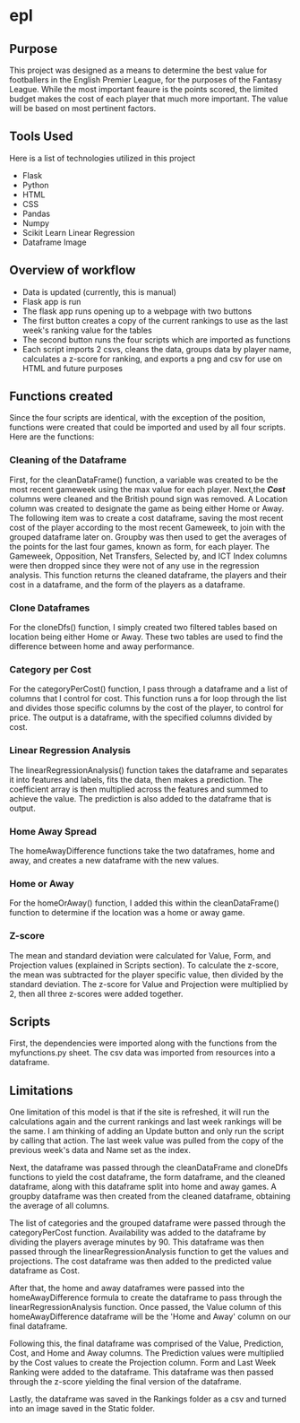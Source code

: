 # epl

## Purpose

This project was designed as a means to determine the best value
for footballers in the English Premier League, for the purposes of the Fantasy
League. While the most important feaure is the points scored, the limited
budget makes the cost of each player that much more important. The value will
be based on most pertinent factors.

## Tools Used

Here is a list of technologies utilized in this project
* Flask
* Python
* HTML
* CSS
* Pandas
* Numpy
* Scikit Learn Linear Regression
* Dataframe Image

## Overview of workflow

* Data is updated (currently, this is manual)
* Flask app is run
* The flask app runs opening up to a webpage with two buttons
* The first button creates a copy of the current rankings to use as the last week's ranking value for the tables
* The second button runs the four scripts which are imported as functions
* Each script imports 2 csvs, cleans the data, groups data by player name, calculates a z-score for ranking, and exports a png and csv
    for use on HTML and future purposes


## Functions created

Since the four scripts are identical, with the exception of the position, functions were created that could be imported and used by all four scripts. Here are the functions:


### Cleaning of the Dataframe

First, for the cleanDataFrame() function, a variable was created to be the most
recent gameweek using the max value for each player. Next,the ***_Cost_*** columns were cleaned and
the British pound sign was removed. A Location column was created to designate the game as
being either Home or Away. The following item was to create a cost dataframe,
saving the most recent cost of the player according to the most recent
Gameweek, to join with the grouped dataframe later on. Groupby was then used to
get the averages of the points for the last four games, known as form, for
each player. The Gameweek, Opposition, Net Transfers, Selected
by, and ICT Index columns were then dropped since they were not of any use in the regression
analysis. This function returns the cleaned dataframe, the players and their cost in a dataframe, and the form of the players as a dataframe.

### Clone Dataframes

For the cloneDfs() function, I simply created two filtered tables based on
location being either Home or Away. These two tables are used to find the
difference between home and away performance.

### Category per Cost

For the categoryPerCost() function, I pass through a dataframe and a list of columns that I control for cost. This function runs a for loop through the list and divides those specific columns by the cost of the player, to control for price. The output is a dataframe, with the specified columns divided by cost.

### Linear Regression Analysis

The linearRegressionAnalysis() function takes the dataframe and separates it into features and labels, fits the data, then makes a prediction. The coefficient array is then multiplied across the features and summed to achieve the value. The prediction is also added to the dataframe that is output.

### Home Away Spread

The homeAwayDifference functions take the two dataframes, home and away, and creates a new dataframe with the new values.

### Home or Away

For the homeOrAway() function, I added this within the cleanDataFrame() function to determine if the location was a home or away game.

### Z-score

The mean and standard deviation were calculated for Value, Form, and Projection values (explained in Scripts section). To calculate the z-score, the mean was subtracted for the player specific value, then divided by the standard deviation. The z-score for Value and Projection were multiplied by 2, then all three z-scores were added together.

## Scripts

First, the dependencies were imported along with the functions from the myfunctions.py sheet. The csv data was imported from resources into a dataframe. 



## Limitations

One limitation of this model is that if the site is refreshed, it will run the calculations again and the current rankings and last week rankings will be the same. I am thinking of adding an Update button and only run the script by calling that action. The last week value was pulled from the copy of the previous week's data and Name set as the index.

Next, the dataframe was passed through the cleanDataFrame and cloneDfs functions to yield the cost dataframe, the form dataframe, and the cleaned dataframe, along with this dataframe split into home and away games. A groupby dataframe was then created from the cleaned dataframe, obtaining the average of all columns. 

The list of categories and the grouped dataframe were passed through the categoryPerCost function. Availability was added to the dataframe by dividing the players average minutes by 90. This dataframe was then passed through the linearRegressionAnalysis function to get the values and projections. The cost dataframe was then added to the predicted value dataframe as Cost.

After that, the home and away dataframes were passed into the homeAwayDifference formula to create the dataframe to pass through the linearRegressionAnalysis function. Once passed, the Value column of this homeAwayDifference dataframe will be the 'Home and Away' column on our final dataframe.

Following this, the final dataframe was comprised of the Value, Prediction, Cost, and Home and Away columns. The Prediction values were multiplied by the Cost values to create the Projection column. Form and Last Week Ranking were added to the dataframe. This dataframe was then passed through the z-score yielding the final version of the dataframe.

Lastly, the dataframe was saved in the Rankings folder as a csv and turned into an image saved in the Static folder.





